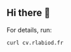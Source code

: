 ## Hi there 👋

<!--
**rlabiod/rlabiod** is a ✨ _special_ ✨ repository because its `README.md` (this file) appears on your GitHub profile.

Here are some ideas to get you started:

- 🔭 I’m currently working on ...
- 🌱 I’m currently learning ...
- 👯 I’m looking to collaborate on ...
- 🤔 I’m looking for help with ...
- 💬 Ask me about ...
- 📫 How to reach me: [Linkedin](https://fr.linkedin.com/in/rlabiod)
- 😄 Pronouns: ...
- ⚡ Fun fact: ...
-->

For details, run:

```bash
curl cv.rlabiod.fr
```
